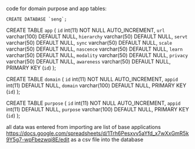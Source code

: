 code for domain purpose and app tables:

	CREATE DATABASE `seng`;
	
CREATE TABLE `app` (
  `id` int(11) NOT NULL AUTO_INCREMENT,
  `url` varchar(100) DEFAULT NULL,
  `hierarchy` varchar(50) DEFAULT NULL,
  `servt` varchar(50) DEFAULT NULL,
  `sync` varchar(50) DEFAULT NULL,
  `scale` varchar(50) DEFAULT NULL,
  `nascence` varchar(50) DEFAULT NULL,
  `learn` varchar(50) DEFAULT NULL,
  `modality` varchar(50) DEFAULT NULL,
  `privacy` varchar(50) DEFAULT NULL,
  `awareness` varchar(50) DEFAULT NULL,
  PRIMARY KEY (`id`)
);

CREATE TABLE `domain` (
  `id` int(11) NOT NULL AUTO_INCREMENT,
  `appid` int(11) DEFAULT NULL,
  `domain` varchar(100) DEFAULT NULL,
  PRIMARY KEY (`id`)
); 

CREATE TABLE `purpose` (
  `id` int(11) NOT NULL AUTO_INCREMENT,
  `appid` int(11) DEFAULT NULL,
  `purpose` varchar(100) DEFAULT NULL,
  PRIMARY KEY (`id`)
);

all data was entered from importing are list of base applications https://docs.google.com/spreadsheets/d/1Trh6Pesxvv5aYfd_x7wXxGmR5k9Y5g7-wpFbezwqi8E/edit as a csv file into the database
